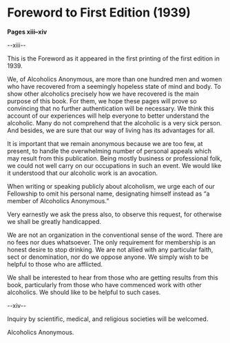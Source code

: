# Foreword to First Edition (1939)
**Pages xiii–xiv**

--xiii--

This is the Foreword as it appeared in the first printing of the first edition in 1939.

We, of Alcoholics Anonymous, are more than one hundred men and women who have recovered from a seemingly hopeless state of mind and body. To show other alcoholics precisely how we have recovered is the main purpose of this book. For them, we hope these pages will prove so convincing that no further authentication will be necessary. We think this account of our experiences will help everyone to better understand the alcoholic. Many do not comprehend that the alcoholic is a very sick person. And besides, we are sure that our way of living has its advantages for all.

It is important that we remain anonymous because we are too few, at present, to handle the overwhelming number of personal appeals which may result from this publication. Being mostly business or professional folk, we could not well carry on our occupations in such an event. We would like it understood that our alcoholic work is an avocation.

When writing or speaking publicly about alcoholism, we urge each of our Fellowship to omit his personal name, designating himself instead as “a member of Alcoholics Anonymous.”

Very earnestly we ask the press also, to observe this request, for otherwise we shall be greatly handicapped.

We are not an organization in the conventional sense of the word. There are no fees nor dues whatsoever. The only requirement for membership is an honest desire to stop drinking. We are not allied with any particular faith, sect or denomination, nor do we oppose anyone. We simply wish to be helpful to those who are afflicted.

We shall be interested to hear from those who are getting results from this book, particularly from those who have commenced work with other alcoholics. We should like to be helpful to such cases.

--xiv--

Inquiry by scientific, medical, and religious societies will be welcomed.

Alcoholics Anonymous.

